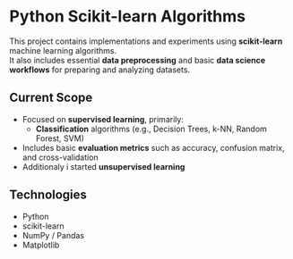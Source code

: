 # Python Scikit-learn Algorithms

This project contains implementations and experiments using **scikit-learn** machine learning algorithms.  
It also includes essential **data preprocessing** and basic **data science workflows** for preparing and analyzing datasets.

## Current Scope

- Focused on **supervised learning**, primarily:
  - **Classification** algorithms (e.g., Decision Trees, k-NN, Random Forest, SVM)
- Includes basic **evaluation metrics** such as accuracy, confusion matrix, and cross-validation
- Additionaly i started **unsupervised learning**

## Technologies

- Python
- scikit-learn
- NumPy / Pandas
- Matplotlib
